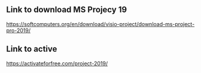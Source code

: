 ## Link to download MS Projecy 19

https://softcomputers.org/en/download/visio-project/download-ms-project-pro-2019/

## Link to active

https://activateforfree.com/project-2019/